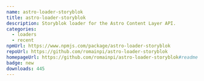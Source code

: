 ```yaml
---
name: astro-loader-storyblok
title: astro-loader-storyblok
description: Storyblok loader for the Astro Content Layer API.
categories:
  - loaders
  - recent
npmUrl: https://www.npmjs.com/package/astro-loader-storyblok
repoUrl: https://github.com/romainpi/astro-loader-storyblok
homepageUrl: https://github.com/romainpi/astro-loader-storyblok#readme
badge: new
downloads: 445
---
```

